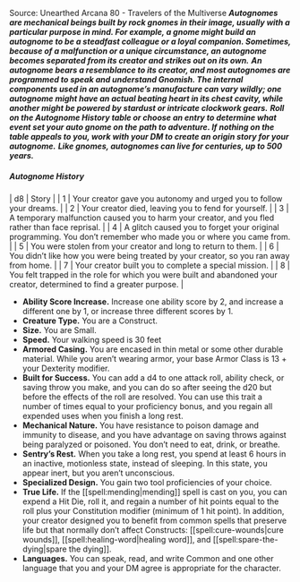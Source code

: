 Source: Unearthed Arcana 80 - Travelers of the Multiverse
***Autognomes are mechanical beings built by rock gnomes in their image, usually with a particular purpose in mind. For example, a gnome might build an autognome to be a steadfast colleague or a loyal companion. Sometimes, because of a malfunction or a unique circumstance, an autognome becomes separated from its creator and strikes out on its own.***
***An autognome bears a resemblance to its creator, and most autognomes are programmed to speak and understand Gnomish. The internal components used in an autognome’s manufacture can vary wildly; one autognome might have an actual beating heart in its chest cavity, while another might be powered by stardust or intricate clockwork gears.***
***Roll on the Autognome History table or choose an entry to determine what event set your auto gnome on the path to adventure. If nothing on the table appeals to you, work with your DM to create an origin story for your autognome.***
***Like gnomes, autognomes can live for centuries, up to 500 years.***
##### Autognome History
| d8 | Story |
| 1 | Your creator gave you autonomy and urged you to follow your dreams. |
| 2 | Your creator died, leaving you to fend for yourself. |
| 3 | A temporary malfunction caused you to harm your creator, and you fled rather than face reprisal. |
| 4 | A glitch caused you to forget your original programming. You don’t remember who made you or where you came from. |
| 5 | You were stolen from your creator and long to return to them. |
| 6 | You didn’t like how you were being treated by your creator, so you ran away from home. |
| 7 | Your creator built you to complete a special mission. |
| 8 | You felt trapped in the role for which you were built and abandoned your creator, determined to find a greater purpose. |
* **Ability Score Increase.** Increase one ability score by 2, and increase a different one by 1, or increase three different scores by 1.
* **Creature Type.** You are a Construct.
* **Size.** You are Small.
* **Speed.** Your walking speed is 30 feet
* **Armored Casing.** You are encased in thin metal or some other durable material. While you aren’t wearing armor, your base Armor Class is 13 + your Dexterity modifier.
* **Built for Success.** You can add a d4 to one attack roll, ability check, or saving throw you make, and you can do so after seeing the d20 but before the effects of the roll are resolved. You can use this trait a number of times equal to your proficiency bonus, and you regain all expended uses when you finish a long rest.
* **Mechanical Nature.** You have resistance to poison damage and immunity to disease, and you have advantage on saving throws against being paralyzed or poisoned. You don’t need to eat, drink, or breathe.
* **Sentry’s Rest.** When you take a long rest, you spend at least 6 hours in an inactive, motionless state, instead of sleeping. In this state, you appear inert, but you aren’t unconscious.
* **Specialized Design.** You gain two tool proficiencies of your choice.
* **True Life.** If the [[spell:mending|mending]] spell is cast on you, you can expend a Hit Die, roll it, and regain a number of hit points equal to the roll plus your Constitution modifier (minimum of 1 hit point). In addition, your creator designed you to benefit from common spells that preserve life but that normally don’t affect Constructs: [[spell:cure-wounds|cure wounds]], [[spell:healing-word|healing word]], and [[spell:spare-the-dying|spare the dying]].
* **Languages.** You can speak, read, and write Common and one other language that you and your DM agree is appropriate for the character.